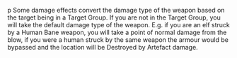 p Some damage effects convert the damage type of the weapon based on the target being in a Target Group. If you are not in the Target Group, you will take the default damage type of the weapon. E.g. if you are an elf struck by a Human Bane weapon, you will take a point of normal damage from the blow, if you were a human struck by the same weapon the armour would be bypassed and the location will be Destroyed by Artefact damage.